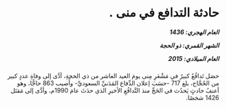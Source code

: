 <h1 dir="rtl">حادثة التدافع في منى .</h1>

<h5 dir="rtl">العام الهجري:  1436

الشهر القمري: ذو الحجة

العام الميلادي: 2015</h5>

<p dir="rtl">حصَل تَدافُعٌ كبيرٌ في مَشْعَرِ مِنى يومَ العيد العاشر من ذي الحجةِ، أدَّى إلى وفاةِ عددٍ كبير من الحُجَّاج، بلغ 717 -حسَبَ إعلان الدِّفاع المَدَنيِّ السعوديِّ- وأُصيب 863 حاجًّا، وهو أعنفُ حادثٍ يَحدُث في الحَجِّ منذ التَّدافُعِ الأخيرِ الذي حدَثَ عامَ 1990م، وأدَّى إلى مَقتَل 1426 شخصًا.</p></br>
